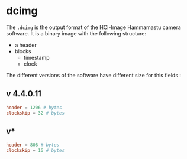 # dcimg

The `.dcimg` is the output format of the HCI-Image Hammamastu camera software.
It is a binary image with the following structure:

- a header
- blocks
  - timestamp
  - clock

The different versions of the software have different size for this fields :

## v 4.4.0.11

```toml
header = 1206 # bytes
clockskip = 32 # bytes
```

## v*

```toml
header = 808 # bytes
clockskip = 16 # bytes
```





